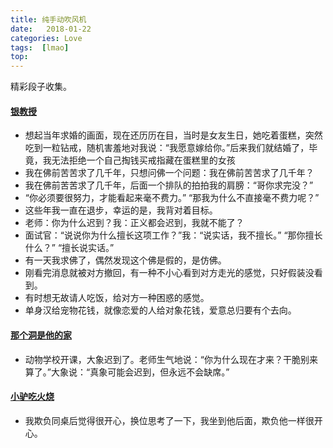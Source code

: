 ```yaml
---
title: 纯手动吹风机
date:   2018-01-22
categories: Love
tags:  [lmao]
top:
---
```


精彩段子收集。

<!-- more -->

#### [银教授](https://weibo.com/qiaoyinrong)
- 想起当年求婚的画面，现在还历历在目，当时是女友生日，她吃着蛋糕，突然吃到一粒钻戒，随机害羞地对我说：“我愿意嫁给你。”后来我们就结婚了，毕竟，我无法拒绝一个自己掏钱买戒指藏在蛋糕里的女孩
- 我在佛前苦苦求了几千年，只想问佛一个问题：我在佛前苦苦求了几千年？
- 我在佛前苦苦求了几千年，后面一个排队的拍拍我的肩膀：“哥你求完没？”
- “你必须要很努力，才能看起来毫不费力。” “那我为什么不直接毫不费力呢？”
- 这些年我一直在退步，幸运的是，我背对着目标。
- 老师：你为什么迟到？我：正义都会迟到，我就不能了？
- 面试官：“说说你为什么擅长这项工作？”我：“说实话，我不擅长。” “那你擅长什么？” “擅长说实话。”  
- 有一天我求佛了，偶然发现这个佛是假的，是仿佛。  
- 刚看完消息就被对方撤回，有一种不小心看到对方走光的感觉，只好假装没看到。  
- 有时想无故请人吃饭，给对方一种困惑的感觉。  
- 单身汉给宠物花钱，就像恋爱的人给对象花钱，爱意总归要有个去向。  


#### [那个洞是他的家](https://weibo.com/u/5187109870)
- 动物学校开课，大象迟到了。老师生气地说：“你为什么现在才来？干脆别来算了。”大象说：“真象可能会迟到，但永远不会缺席。”


#### [小驴吃火烧](https://weibo.com/u/1046610712)
- 我欺负同桌后觉得很开心，换位思考了一下，我坐到他后面，欺负他一样很开心。
